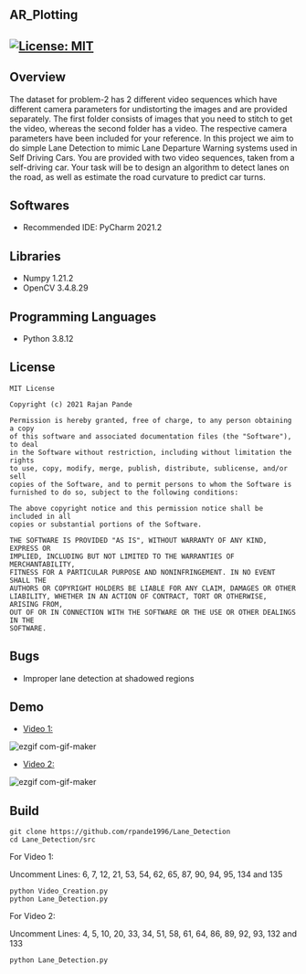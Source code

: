 ## AR_Plotting
[![License: MIT](https://img.shields.io/badge/License-MIT-green.svg)](https://opensource.org/licenses/MIT)
---

## Overview

The dataset for problem-2 has 2 different video sequences which have different camera parameters for undistorting the images and are
provided separately. The first folder consists of images that you need to stitch to get the video, whereas the second folder has
a video. The respective camera parameters have been included for your reference.
In this project we aim to do simple Lane Detection to mimic Lane Departure Warning systems used in Self Driving Cars. You are
provided with two video sequences, taken from a self-driving car. Your task will be to design an algorithm to detect lanes on the
road, as well as estimate the road curvature to predict car turns.

## Softwares

* Recommended IDE: PyCharm 2021.2

## Libraries

* Numpy 1.21.2
* OpenCV 3.4.8.29

## Programming Languages

* Python 3.8.12

## License 

```
MIT License

Copyright (c) 2021 Rajan Pande

Permission is hereby granted, free of charge, to any person obtaining a copy
of this software and associated documentation files (the "Software"), to deal
in the Software without restriction, including without limitation the rights
to use, copy, modify, merge, publish, distribute, sublicense, and/or sell
copies of the Software, and to permit persons to whom the Software is
furnished to do so, subject to the following conditions:

The above copyright notice and this permission notice shall be included in all
copies or substantial portions of the Software.

THE SOFTWARE IS PROVIDED "AS IS", WITHOUT WARRANTY OF ANY KIND, EXPRESS OR
IMPLIED, INCLUDING BUT NOT LIMITED TO THE WARRANTIES OF MERCHANTABILITY,
FITNESS FOR A PARTICULAR PURPOSE AND NONINFRINGEMENT. IN NO EVENT SHALL THE
AUTHORS OR COPYRIGHT HOLDERS BE LIABLE FOR ANY CLAIM, DAMAGES OR OTHER
LIABILITY, WHETHER IN AN ACTION OF CONTRACT, TORT OR OTHERWISE, ARISING FROM,
OUT OF OR IN CONNECTION WITH THE SOFTWARE OR THE USE OR OTHER DEALINGS IN THE 
SOFTWARE.
```
## Bugs

* Improper lane detection at shadowed regions

## Demo

- [Video 1:](https://youtu.be/v1_M-7o2NDo)

![ezgif com-gif-maker](https://github.com/rpande1996/Lane_Detection/blob/main/media/gif/video1.gif)

- [Video 2:](https://youtu.be/S2twHfM-lGk)

![ezgif com-gif-maker](https://github.com/rpande1996/Lane_Detection/blob/main/media/gif/video2.gif)

## Build

```
git clone https://github.com/rpande1996/Lane_Detection
cd Lane_Detection/src
```

For Video 1:

Uncomment Lines: 6, 7, 12, 21, 53, 54, 62, 65, 87, 90, 94, 95, 134 and 135
```
python Video_Creation.py
python Lane_Detection.py
```

For Video 2:

Uncomment Lines: 4, 5, 10, 20, 33, 34, 51, 58, 61, 64, 86, 89, 92, 93, 132 and 133
```
python Lane_Detection.py
```